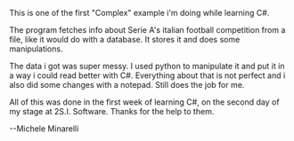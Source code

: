 This is one of the first "Complex" example i'm doing while learning C#.

The program fetches info about Serie A's italian football competition from a file, like it would do with a database.
It stores it and does some manipulations.

The data i got was super messy. I used python to manipulate it and put it in a way i could read better with C#. Everything about that is not perfect and i also did some changes with a notepad. Still does the job for me.

All of this was done in the first week of learning C#, on the second day of my stage at 2S.I. Software. Thanks for the help to them.

--Michele Minarelli
